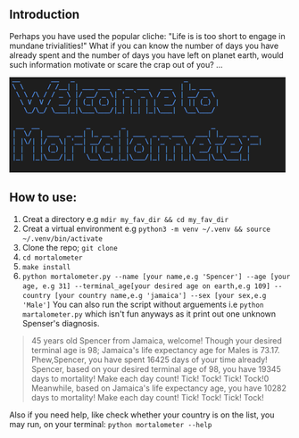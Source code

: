 ## Introduction
Perhaps you have used the popular cliche: "Life is is too short to engage in mundane trivialities!"
What if you can know the number of days you have already spent and  the number of days you have left on planet earth,
would such information motivate or scare the crap out of you? ...



![](./image/mortal.png)


## How to use:
1. Creat a directory e.g `mdir my_fav_dir && cd my_fav_dir`
2. Creat a virtual environment e.g `python3 -m venv ~/.venv && source ~/.venv/bin/activate`
3. Clone the repo; `git clone `
4. `cd mortalometer`
5. `make install`
6. `python mortalometer.py --name [your name,e.g 'Spencer'] --age [your age, e.g 31] --terminal_age[your desired age on earth,e.g 109] --country [your country name,e.g 'jamaica'] --sex [your sex,e.g 'Male']`
You can also run the script without arguements i.e `python martalometer.py` which isn't fun anyways as it print out one unknown Spenser's diagnosis.

> 45 years old Spencer from Jamaica, welcome! Though your desired terminal age is 98; Jamaica's life expectancy age for Males is 73.17.
> Phew,Spencer, you have spent 16425 days of your time already!
> Spencer, based on your desired terminal age of 98, you have 19345 days to mortality! Make each day count! Tick! Tock! Tick! Tock!0
> Meanwhile, based on Jamaica's life expectancy age, you have 10282 days to mortality! Make each day count! Tick! Tock! Tick! Tock!

Also if you need help, like check whether your country is on the list, you may run, on your terminal: `python mortalometer --help`
